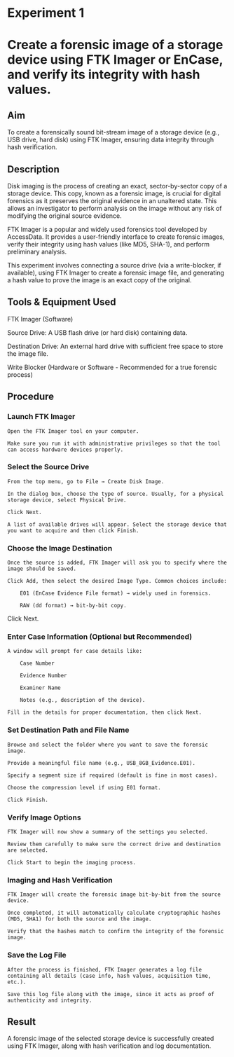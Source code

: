 # Experiment 1
# Create a forensic image of a storage device using FTK Imager or EnCase, and verify its integrity with hash values.


## Aim
To create a forensically sound bit-stream image of a storage device (e.g., USB drive, hard disk) using FTK Imager, ensuring data integrity through hash verification.


## Description
Disk imaging is the process of creating an exact, sector-by-sector copy of a storage device. This copy, known as a forensic image, is crucial for digital forensics as it preserves the original evidence in an unaltered state. This allows an investigator to perform analysis on the image without any risk of modifying the original source evidence.

FTK Imager is a popular and widely used forensics tool developed by AccessData. It provides a user-friendly interface to create forensic images, verify their integrity using hash values (like MD5, SHA-1), and perform preliminary analysis.

This experiment involves connecting a source drive (via a write-blocker, if available), using FTK Imager to create a forensic image file, and generating a hash value to prove the image is an exact copy of the original.


## Tools & Equipment Used
FTK Imager (Software)

Source Drive: A USB flash drive (or hard disk) containing data.

Destination Drive: An external hard drive with sufficient free space to store the image file.

Write Blocker (Hardware or Software - Recommended for a true forensic process)

## Procedure
### Launch FTK Imager

    Open the FTK Imager tool on your computer.

    Make sure you run it with administrative privileges so that the tool can access hardware devices properly.

### Select the Source Drive

    From the top menu, go to File → Create Disk Image.

    In the dialog box, choose the type of source. Usually, for a physical storage device, select Physical Drive.

    Click Next.

    A list of available drives will appear. Select the storage device that you want to acquire and then click Finish.

### Choose the Image Destination

    Once the source is added, FTK Imager will ask you to specify where the image should be saved.

    Click Add, then select the desired Image Type. Common choices include:

        E01 (EnCase Evidence File format) → widely used in forensics.

        RAW (dd format) → bit-by-bit copy.

Click Next.

### Enter Case Information (Optional but Recommended)

    A window will prompt for case details like:

        Case Number

        Evidence Number

        Examiner Name

        Notes (e.g., description of the device).

    Fill in the details for proper documentation, then click Next.

### Set Destination Path and File Name

    Browse and select the folder where you want to save the forensic image.

    Provide a meaningful file name (e.g., USB_8GB_Evidence.E01).

    Specify a segment size if required (default is fine in most cases).

    Choose the compression level if using E01 format.

    Click Finish.

### Verify Image Options

    FTK Imager will now show a summary of the settings you selected.

    Review them carefully to make sure the correct drive and destination are selected.

    Click Start to begin the imaging process.

### Imaging and Hash Verification

    FTK Imager will create the forensic image bit-by-bit from the source device.

    Once completed, it will automatically calculate cryptographic hashes (MD5, SHA1) for both the source and the image.

    Verify that the hashes match to confirm the integrity of the forensic image.

### Save the Log File

    After the process is finished, FTK Imager generates a log file containing all details (case info, hash values, acquisition time, etc.).

    Save this log file along with the image, since it acts as proof of authenticity and integrity.

## Result 
A forensic image of the selected storage device is successfully created using FTK Imager, along with hash verification and log documentation.